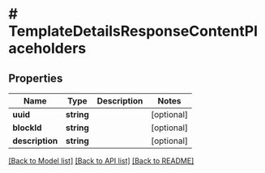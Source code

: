 # # TemplateDetailsResponseContentPlaceholders

## Properties

Name | Type | Description | Notes
------------ | ------------- | ------------- | -------------
**uuid** | **string** |  | [optional]
**blockId** | **string** |  | [optional]
**description** | **string** |  | [optional]

[[Back to Model list]](../../README.md#models) [[Back to API list]](../../README.md#endpoints) [[Back to README]](../../README.md)
